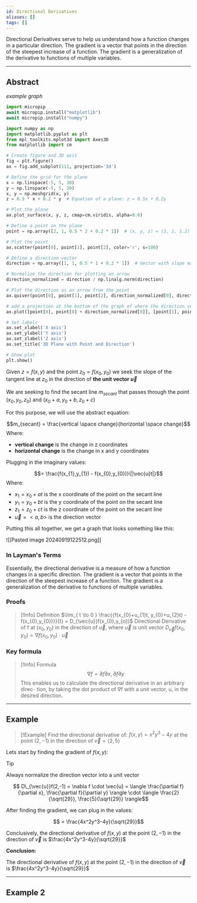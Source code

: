```yaml
---
id: Directional Derivatives
aliases: []
tags: []
---
```


Directional Derivatives serve to help us understand how a function changes in a particular direction. The gradient is a vector that points in the direction of the steepest increase of a function. The gradient is a generalization of the derivative to functions of multiple variables.

---

## Abstract

_example graph_

```python
import micropip
await micropip.install("matplotlib")
await micropip.install("numpy")

import numpy as np
import matplotlib.pyplot as plt
from mpl_toolkits.mplot3d import Axes3D
from matplotlib import cm

# Create figure and 3D axis
fig = plt.figure()
ax = fig.add_subplot(111, projection='3d')

# Define the grid for the plane
x = np.linspace(-5, 5, 30)
y = np.linspace(-5, 5, 30)
x, y = np.meshgrid(x, y)
z = 0.5 * x + 0.2 * y  # Equation of a plane: z = 0.5x + 0.2y

# Plot the plane
ax.plot_surface(x, y, z, cmap=cm.viridis, alpha=0.6)

# Define a point on the plane
point = np.array([2, 1, 0.5 * 2 + 0.2 * 1])  # (x, y, z) = (2, 1, 1.2)

# Plot the point
ax.scatter(point[0], point[1], point[2], color='r', s=100)

# Define a direction vector
direction = np.array([1, 1, 0.5 * 1 + 0.2 * 1])  # Vector with slope matching the plane

# Normalize the direction for plotting an arrow
direction_normalized = direction / np.linalg.norm(direction)

# Plot the direction as an arrow from the point
ax.quiver(point[0], point[1], point[2], direction_normalized[0], direction_normalized[1], direction_normalized[2], color='b', length=2, arrow_length_ratio=0.2)

# add a projection at the bottom of the graph of where the direction vector is pointing
ax.plot([point[0], point[0] + direction_normalized[0]], [point[1], point[1] + direction_normalized[1]], [0, 0], color='b', linestyle='--')

# Set labels
ax.set_xlabel('X axis')
ax.set_ylabel('Y axis')
ax.set_zlabel('Z axis')
ax.set_title('3D Plane with Point and Direction')

# Show plot
plt.show()

```

Given $z = f(x,y)$ and the point $z_{0} = f(x_{0}, y_{0})$ we seek the slope of the tangent line at $z_{0}$ in the direction of **the unit vector $\vec{u}$**

We are seeking to find the secant line $m_{secant}$ that passes through the point $(x_{0}, y_{0}, z_{0})$ and $(x_{0} + a, y_{0} + b, z_{0} + c)$

For this purpose, we will use the abstract equation:

$$m_{secant} = \frac{vertical \space change}{horizontal \space change}$$
Where:

- **vertical change** is the change in z coordinates
- **horizontal change** is the change in x and y coordinates

Plugging in the imaginary values:

$$= \frac{f(x_{1},y_{1}) - f(x_{0},y_{0})}{|\vec{u}t|}$$
Where:

- $x_{1} = x_{0} + at$ is the x coordinate of the point on the secant line
- $y_{1} = y_{0} + bt$ is the y coordinate of the point on the secant line
- $z_{1} = z_{0} + ct$ is the z coordinate of the point on the secant line
- $\vec{u} = <a, b>$ is the direction vector

Putting this all together, we get a graph that looks something like this:

![[Pasted image 20240919122512.png]]

### In Layman's Terms

Essentially, the directional derivative is a measure of how a function changes in a specific direction. The gradient is a vector that points in the direction of the steepest increase of a function. The gradient is a generalization of the derivative to functions of multiple variables.

### Proofs

> [!Info] Definition
> $\lim_{ t \to 0 } \frac{{f(x_{0}+u_{1}t, y_{0}+u_{2}t) - f(x_{0},y_{0})}}{t} = D_{\vec{u}}f(x_{0},y_{o})$
> Directional Derivative of f at $(x_{0},y_{0})$ in the direction of $\vec{u}$,
> where $\vec{u}$ is unit vector
> $D_{\vec{u}}f(x_{0},y_{0}) = \nabla f(x_{0},y_{0}) \cdot \vec{u}$

### Key formula

>[!Info] Formula
> $$\nabla f = \partial f \partial x, \partial f \partial y$$
> This enables us to calculate the directional derivative in an arbitrary direc- tion, by taking the dot product of ∇f with a unit vector, u, in the desired direction.

---

## Example

> [!Example]
> Find the directional derivative of:
> $f(x,y) = x^2y^3-4y$ at the point $(2,-1)$
> in the direction of $\vec{v}= \langle 2,5 \rangle$

Lets start by finding the gradient of $f(x,y)$:

> [!Tip]
> Always normalize the direction vector into a unit vector

$$ D\_{\vec{u}}f(2,-1) = \nabla f \cdot \vec{u} = \langle \frac{\partial f}{\partial x}, \frac{\partial f}{\partial y} \rangle \cdot \langle \frac{2}{\sqrt{29}}, \frac{5}{\sqrt{29}} \rangle$$

After finding the gradient, we can plug in the values:

$$ = \frac{4x^2y^3-4y}{\sqrt{29}}$$

Conclusively, the directional derivative of $f(x,y)$ at the point $(2,-1)$ in the direction of $\vec{v}$ is $\frac{4x^2y^3-4y}{\sqrt{29}}$

**Conclusion:**

The directional derivative of $f(x,y)$ at the point $(2,-1)$ in the direction of $\vec{v}$ is $\frac{4x^2y^3-4y}{\sqrt{29}}$

---

## Example 2
